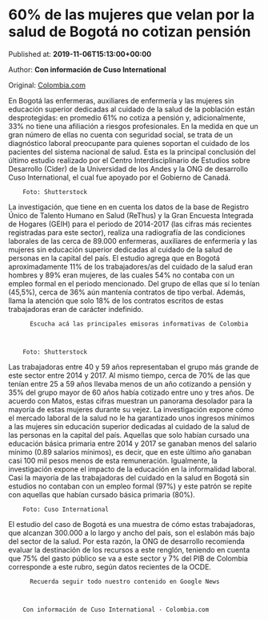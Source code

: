 
# 60% de las mujeres que velan por la salud de Bogotá no cotizan pensión

Published at: **2019-11-06T15:13:00+00:00**

Author: **Con información de Cuso International**

Original: [Colombia.com](https://www.colombia.com/actualidad/economia/pension-enfermeras-bogota-246662)

En Bogotá las enfermeras, auxiliares de enfermería y las mujeres sin educación superior dedicadas al cuidado de la salud de la población están desprotegidas: en promedio 61% no cotiza a pensión y, adicionalmente, 33% no tiene una afiliación a riesgos profesionales.
En la medida en que un gran número de ellas no cuenta con seguridad social, se trata de un diagnóstico laboral preocupante para quienes soportan el cuidado de los pacientes del sistema nacional de salud. Esta es la principal conclusión del último estudio realizado por el Centro Interdisciplinario de Estudios sobre Desarrollo (Cider) de la Universidad de los Andes y la ONG de desarrollo Cuso International, el cual fue apoyado por el Gobierno de Canadá.

        Foto: Shutterstock
      
La investigación, que tiene en en cuenta los datos de la base de Registro Único de Talento Humano en Salud (ReThus) y la Gran Encuesta Integrada de Hogares (GEIH) para el periodo de 2014-2017 (las cifras más recientes registradas para este sector), realiza una radiografía de las condiciones laborales de las cerca de 89.000 enfermeras, auxiliares de enfermería y las mujeres sin educación superior dedicadas al cuidado de la salud de personas en la capital del país.
El estudio agrega que en Bogotá aproximadamente 11% de los trabajadores/as del cuidado de la salud eran hombres y 89% eran mujeres, de las cuales 54% no contaba con un empleo formal en el periodo mencionado. Del grupo de ellas que sí lo tenían (45,5%), cerca de 36% aún mantenía contratos de tipo verbal. Además, llama la atención que solo 18% de los contratos escritos de estas trabajadoras eran de carácter indefinido.

        
          Escucha acá las principales emisoras informativas de Colombia
        
      

        Foto: Shutterstock
      
Las trabajadoras entre 40 y 59 años representaban el grupo más grande de este sector entre 2014 y 2017. Al mismo tiempo, cerca de 70% de las que tenían entre 25 a 59 años llevaba menos de un año cotizando a pensión y 35% del grupo mayor de 60 años había cotizado entre uno y tres años. De acuerdo con Matos, estas cifras muestran un panorama desolador para la mayoría de estas mujeres durante su vejez.
La investigación expone cómo el mercado laboral de la salud no le ha garantizado unos ingresos mínimos a las mujeres sin educación superior dedicadas al cuidado de la salud de las personas en la capital del país.
Aquellas que solo habían cursado una educación básica primaria entre 2014 y 2017 se ganaban menos del salario mínimo (0.89 salarios mínimos), es decir, que en este último año ganaban casi 100 mil pesos menos de esta remuneración.
Igualmente, la investigación expone el impacto de la educación en la informalidad laboral. Casi la mayoría de las trabajadoras del cuidado en la salud en Bogotá sin estudios no contaban con un empleo formal (97%) y este patrón se repite con aquellas que habían cursado básica primaria (80%).

        Foto: Cuso International
      
El estudio del caso de Bogotá es una muestra de cómo estas trabajadoras, que alcanzan 300.000 a lo largo y ancho del país, son el eslabón más bajo del sector de la salud. Por esta razón, la ONG de desarrollo recomienda evaluar la destinación de los recursos a este renglón, teniendo en cuenta que 75% del gasto público se va a este sector y 7% del PIB de Colombia corresponde a este rubro, según datos recientes de la OCDE.

        
          Recuerda seguir todo nuestro contenido en Google News
        
      

        Con información de Cuso International - Colombia.com
      
